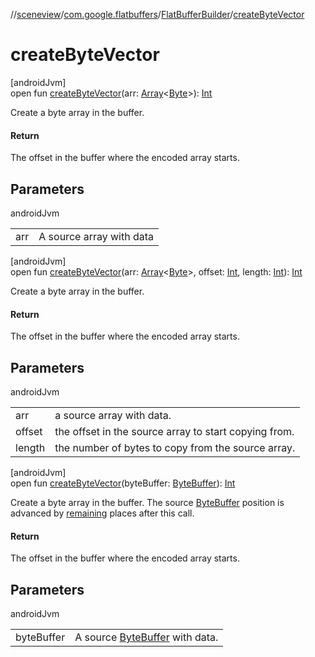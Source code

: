 //[sceneview](../../../index.md)/[com.google.flatbuffers](../index.md)/[FlatBufferBuilder](index.md)/[createByteVector](create-byte-vector.md)

# createByteVector

[androidJvm]\
open fun [createByteVector](create-byte-vector.md)(arr: [Array](https://kotlinlang.org/api/latest/jvm/stdlib/kotlin/-array/index.html)&lt;[Byte](https://kotlinlang.org/api/latest/jvm/stdlib/kotlin/-byte/index.html)&gt;): [Int](https://kotlinlang.org/api/latest/jvm/stdlib/kotlin/-int/index.html)

Create a byte array in the buffer.

#### Return

The offset in the buffer where the encoded array starts.

## Parameters

androidJvm

| | |
|---|---|
| arr | A source array with data |

[androidJvm]\
open fun [createByteVector](create-byte-vector.md)(arr: [Array](https://kotlinlang.org/api/latest/jvm/stdlib/kotlin/-array/index.html)&lt;[Byte](https://kotlinlang.org/api/latest/jvm/stdlib/kotlin/-byte/index.html)&gt;, offset: [Int](https://kotlinlang.org/api/latest/jvm/stdlib/kotlin/-int/index.html), length: [Int](https://kotlinlang.org/api/latest/jvm/stdlib/kotlin/-int/index.html)): [Int](https://kotlinlang.org/api/latest/jvm/stdlib/kotlin/-int/index.html)

Create a byte array in the buffer.

#### Return

The offset in the buffer where the encoded array starts.

## Parameters

androidJvm

| | |
|---|---|
| arr | a source array with data. |
| offset | the offset in the source array to start copying from. |
| length | the number of bytes to copy from the source array. |

[androidJvm]\
open fun [createByteVector](create-byte-vector.md)(byteBuffer: [ByteBuffer](https://developer.android.com/reference/kotlin/java/nio/ByteBuffer.html)): [Int](https://kotlinlang.org/api/latest/jvm/stdlib/kotlin/-int/index.html)

Create a byte array in the buffer. The source [ByteBuffer](https://developer.android.com/reference/kotlin/java/nio/ByteBuffer.html) position is advanced by [remaining](https://developer.android.com/reference/kotlin/java/nio/Buffer.html#remaining) places after this call.

#### Return

The offset in the buffer where the encoded array starts.

## Parameters

androidJvm

| | |
|---|---|
| byteBuffer | A source [ByteBuffer](https://developer.android.com/reference/kotlin/java/nio/ByteBuffer.html) with data. |
